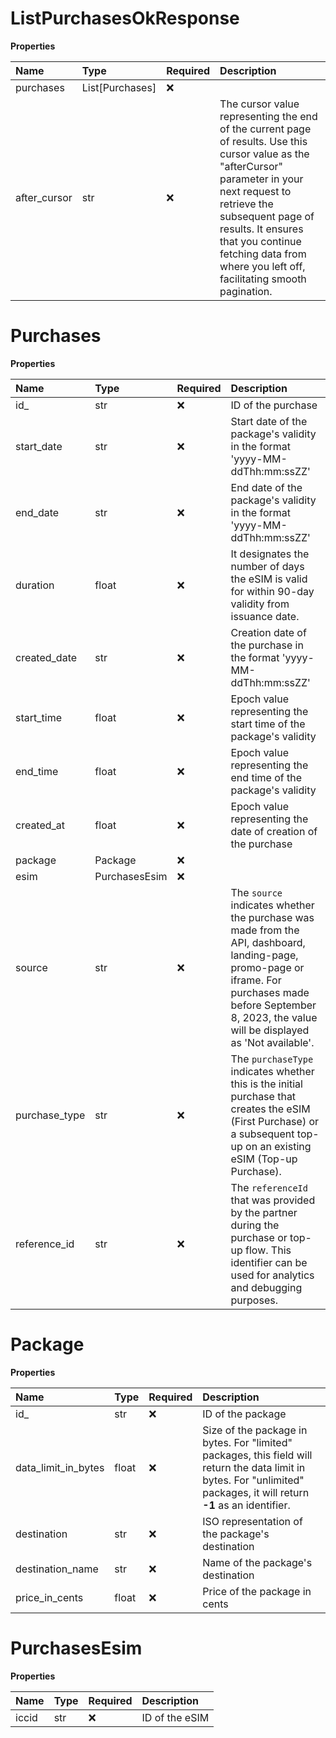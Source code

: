 # ListPurchasesOkResponse

**Properties**

| Name         | Type            | Required | Description                                                                                                                                                                                                                                                                                     |
| :----------- | :-------------- | :------- | :---------------------------------------------------------------------------------------------------------------------------------------------------------------------------------------------------------------------------------------------------------------------------------------------- |
| purchases    | List[Purchases] | ❌       |                                                                                                                                                                                                                                                                                                 |
| after_cursor | str             | ❌       | The cursor value representing the end of the current page of results. Use this cursor value as the "afterCursor" parameter in your next request to retrieve the subsequent page of results. It ensures that you continue fetching data from where you left off, facilitating smooth pagination. |

# Purchases

**Properties**

| Name          | Type          | Required | Description                                                                                                                                                                                                    |
| :------------ | :------------ | :------- | :------------------------------------------------------------------------------------------------------------------------------------------------------------------------------------------------------------- |
| id\_          | str           | ❌       | ID of the purchase                                                                                                                                                                                             |
| start_date    | str           | ❌       | Start date of the package's validity in the format 'yyyy-MM-ddThh:mm:ssZZ'                                                                                                                                     |
| end_date      | str           | ❌       | End date of the package's validity in the format 'yyyy-MM-ddThh:mm:ssZZ'                                                                                                                                       |
| duration      | float         | ❌       | It designates the number of days the eSIM is valid for within 90-day validity from issuance date.                                                                                                              |
| created_date  | str           | ❌       | Creation date of the purchase in the format 'yyyy-MM-ddThh:mm:ssZZ'                                                                                                                                            |
| start_time    | float         | ❌       | Epoch value representing the start time of the package's validity                                                                                                                                              |
| end_time      | float         | ❌       | Epoch value representing the end time of the package's validity                                                                                                                                                |
| created_at    | float         | ❌       | Epoch value representing the date of creation of the purchase                                                                                                                                                  |
| package       | Package       | ❌       |                                                                                                                                                                                                                |
| esim          | PurchasesEsim | ❌       |                                                                                                                                                                                                                |
| source        | str           | ❌       | The `source` indicates whether the purchase was made from the API, dashboard, landing-page, promo-page or iframe. For purchases made before September 8, 2023, the value will be displayed as 'Not available'. |
| purchase_type | str           | ❌       | The `purchaseType` indicates whether this is the initial purchase that creates the eSIM (First Purchase) or a subsequent top-up on an existing eSIM (Top-up Purchase).                                         |
| reference_id  | str           | ❌       | The `referenceId` that was provided by the partner during the purchase or top-up flow. This identifier can be used for analytics and debugging purposes.                                                       |

# Package

**Properties**

| Name                | Type  | Required | Description                                                                                                                                                             |
| :------------------ | :---- | :------- | :---------------------------------------------------------------------------------------------------------------------------------------------------------------------- |
| id\_                | str   | ❌       | ID of the package                                                                                                                                                       |
| data_limit_in_bytes | float | ❌       | Size of the package in bytes. For "limited" packages, this field will return the data limit in bytes. For "unlimited" packages, it will return **-1** as an identifier. |
| destination         | str   | ❌       | ISO representation of the package's destination                                                                                                                         |
| destination_name    | str   | ❌       | Name of the package's destination                                                                                                                                       |
| price_in_cents      | float | ❌       | Price of the package in cents                                                                                                                                           |

# PurchasesEsim

**Properties**

| Name  | Type | Required | Description    |
| :---- | :--- | :------- | :------------- |
| iccid | str  | ❌       | ID of the eSIM |
